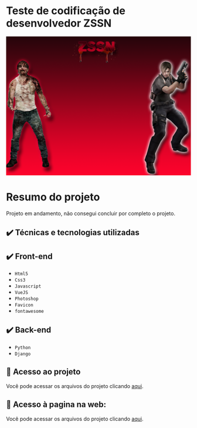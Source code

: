 # Teste de codificação de desenvolvedor ZSSN

![Template Alura](https://github.com/Jamersonbmelo/ZSSN/blob/3f5d6e33f66dab2d229a2d25b5e83e9b216486f6/rede_social_sobrevivencia_frontend/zssnfront/src/assets/banner.png)


# Resumo do projeto
Projeto em andamento, não consegui concluir por completo o projeto.

## ✔️ Técnicas e tecnologias utilizadas ##

## ✔️ Front-end ##

- ``Html5``
- ``Css3``
- ``Javascript``
- ``VueJS``
- ``Photoshop``
- ``Favicon``
- ``fontawesome``

## ✔️ Back-end ##

- ``Python``
- ``Django``

## 📁 Acesso ao projeto
Você pode acessar os arquivos do projeto clicando [aqui](https://github.com/Jamersonbmelo/ZSSN).

## 📁 Acesso à pagina na web:
Você pode acessar os arquivos do projeto clicando [aqui](https://jamersonbmelo.github.io/zssn/).
